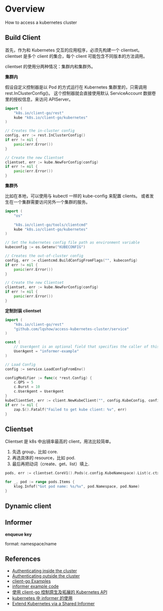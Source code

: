 # Overview

How to access a kubernetes cluster

## Build Client

首先，作为和 Kubernetes 交互的应用程序，必须先构建一个 clientset。 clientset 是多个 client 的集合，每个 client 可能包含不同版本的方法调用。

clientset 的使用分两种情况：集群内和集群外。

**集群内**

假设自定义控制器是以 Pod 的方式运行在 Kubernetes 集群里的，只需调用 rest.InClusterConfig()。
这个控制器就会直接使用默认 ServiceAccount 数据卷里的授权信息，来访问 APIServer。

```go
import (
    "k8s.io/client-go/rest"
    kube "k8s.io/client-go/kubernetes"
)

// Creates the in-cluster config
config, err := rest.InClusterConfig()
if err != nil {
    panic(err.Error())
}

// Create the new Clientset
clientset, err := kube.NewForConfig(config)
if err != nil {
    panic(err.Error())
}
```

**集群外**

比如在本地，可以使用与 kubectl 一样的 kube-config 来配置 clients。
或者发生在一个集群需要访问另外一个集群的服务。

```go
import (
    "os"
    
    "k8s.io/client-go/tools/clientcmd"
    kube "k8s.io/client-go/kubernetes"
)

// Set the kubernetes config file path as environment variable
kubeconfig := os.Getenv("KUBECONFIG")

// Creates the out-of-cluster config
config, err := clientcmd.BuildConfigFromFlags("", kubeconfig)
if err != nil {
    panic(err.Error())
}

// Create the new Clientset
clientset, err := kube.NewForConfig(config)
if err != nil {
    panic(err.Error())
}
```

**定制封装 clientset**

```go
import (
    "k8s.io/client-go/rest"
    "github.com/lqshow/access-kubernetes-cluster/service"
)

const (
    // UserAgent is an optional field that specifies the caller of this request.
    UserAgent = "informer-example"
)

// Load Config
config := service.LoadConfigFromEnv()

configModifier := func(c *rest.Config) {
    c.QPS = 5
    c.Burst = 10
    c.UserAgent = UserAgent
}
kubeClientSet, err := client.NewKubeClient("", config.KubeConfig, configModifier)
if err != nil {
    zap.S().Fatalf("Failed to get kube client: %v", err)
}
```

## Clientset

Clientset 是 k8s 中出镜率最高的 client，用法比较简单。

1. 先选 group，比如 core. 
2. 再选具体的 resource，比如 pod. 
3. 最后再把动词（create、get、list）填上.

```go
pods, err := clientset.CoreV1().Pods(c.config.KubeNamespace).List(c.ctx, metav1.ListOptions{})

for _, pod := range pods.Items {
    klog.Infof("Got pod name: %s/%v", pod.Namespace, pod.Name)
}
```

## Dynamic client


## Informer

**enqueue key**

format: namespace/name

## References
- [Authenticating inside the cluster](https://github.com/kubernetes/client-go/blob/master/examples/in-cluster-client-configuration/README.md)
- [Authenticating outside the cluster](https://github.com/kubernetes/client-go/blob/master/examples/out-of-cluster-client-configuration/README.md)
- [client-go Examples](https://github.com/kubernetes/client-go/blob/master/examples/README.md)
- [informer example code](https://github.com/feiskyer/kubernetes-handbook/blob/master/examples/client/informer/informer.go)
- [使用 client-go 控制原生及拓展的 Kubernetes API](https://studygolang.com/articles/9270)
- [kubernetes 中 informer 的使用](https://www.jianshu.com/p/1e2e686fe363)
- [Extend Kubernetes via a Shared Informer](https://gianarb.it/blog/kubernetes-shared-informer)